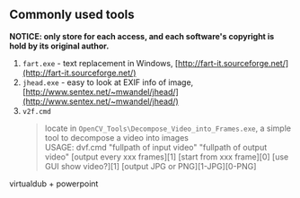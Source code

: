 ## Commonly used tools

**NOTICE: only store for each access, and each software's copyright is hold by its original author.**

1. `fart.exe` - text replacement in Windows, [http://fart-it.sourceforge.net/](http://fart-it.sourceforge.net/)
2. `jhead.exe` - easy to look at EXIF info of image, [http://www.sentex.net/~mwandel/jhead/](http://www.sentex.net/~mwandel/jhead/)
3. `v2f.cmd` 
	> locate in `OpenCV_Tools\Decompose_Video_into_Frames.exe`, a simple tool to decompose a video into images   
	USAGE: dvf.cmd "fullpath of input video" "fullpath of output video" [output every xxx frames][1] [start from xxx frame][0] [use GUI show video?][1] [output JPG or PNG][1-JPG][0-PNG]


virtualdub + powerpoint

